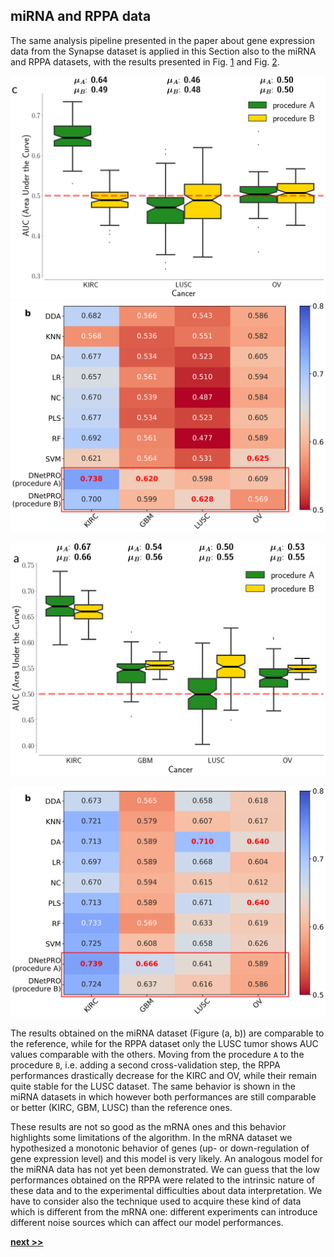 ## miRNA and RPPA data

The same analysis pipeline presented in the paper about gene expression data from the Synapse dataset is applied in this Section also to the miRNA and RPPA datasets, with the results presented in Fig. [1](../../../../img/RPPA_boxplot.png) and Fig. [2](../../../../img/miRNA_boxplot.png).

![Results obtained by the DNetPRO algorithm pipeline on four miRNA and RPPA tumor datasets, as from the Synapse database [Yuan2014](https://www.nature.com/articles/nbt.2940). Distributions of AUC values for the tumor datasets. Green boxplots: results using procedure `A` as described in Fig.[-1](../../../../img/dnet_pipe.pdf); yellow boxplots: results obtained using procedure `B`.](../../../../img/RPPA_boxplot.png) ![Comparison of DNetPRO results with the methods used in the paper of Yuan et al.: max AUC values obtained over the 10-Fold cross-validation procedure.](https://raw.githubusercontent.com/Nico-Curti/PhDthesis/master/img/miRNA_tables.svg?token=AF4CJX2UBHQOJAMLOL7O24S5WBJQ6&sanitize=true)


![Results obtained by the DNetPRO algorithm pipeline on four miRNA and RPPA tumor datasets, as from the Synapse database [Yuan2014](https://www.nature.com/articles/nbt.2940). Distributions of AUC values for the tumor datasets. Green boxplots: results using procedure `A` as described in Fig.[-1](../../../../img/dnet_pipe.pdf); yellow boxplots: results obtained using procedure `B`.](../../../../img/miRNA_boxplot.png)

![Comparison of DNetPRO results with the methods used in the paper of Yuan et al.: max AUC values obtained over the 10-Fold cross-validation procedure.](https://raw.githubusercontent.com/Nico-Curti/PhDthesis/master/img/mRNA_tables.svg?token=AF4CJX6PGROD5AJX4CSQXSK5WBJFG&sanitize=true)


The results obtained on the miRNA dataset (Figure (a, b)) are comparable to the reference, while for the RPPA dataset only the LUSC tumor shows AUC values comparable with the others.
Moving from the procedure `A` to the procedure `B`, i.e. adding a second cross-validation step, the RPPA performances drastically decrease for the KIRC and OV, while their remain quite stable for the LUSC dataset.
The same behavior is shown in the miRNA datasets in which however both performances are still comparable or better (KIRC, GBM, LUSC) than the reference ones.

These results are not so good as the mRNA ones and this behavior highlights some limitations of the algorithm.
In the mRNA dataset we hypothesized a monotonic behavior of genes (up- or down-regulation of gene expression level) and this model is very likely.
An analogous model for the miRNA data has not yet been demonstrated.
We can guess that the low performances obtained on the RPPA were related to the intrinsic nature of these data and to the experimental difficulties about data interpretation.
We have to consider also the technique used to acquire these kind of data which is different from the mRNA one: different experiments can introduce different noise sources which can affect our model performances.

[**next >>**](./Ranking.md)
